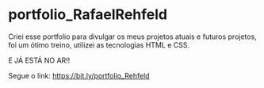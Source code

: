 # portfolio_RafaelRehfeld
Criei esse portfolio para divulgar os meus projetos atuais e futuros projetos, foi um ótimo treino, utilizei as tecnologias HTML e CSS.

E JÁ ESTÁ NO AR!!

Segue o link: https://bit.ly/portfolio_Rehfeld
